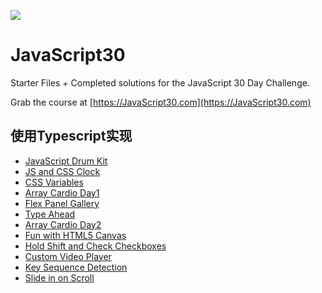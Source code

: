 ![](https://javascript30.com/images/JS3-social-share.png)

# JavaScript30

Starter Files + Completed solutions for the JavaScript 30 Day Challenge.

Grab the course at [https://JavaScript30.com](https://JavaScript30.com)

## 使用Typescript实现

* [JavaScript Drum Kit](https://www.wangfan.site/JavaScript30/01%20-%20JavaScript%20Drum%20Kit/index.html)
* [JS and CSS Clock](https://www.wangfan.site/JavaScript30/02%20-%20JS%20and%20CSS%20Clock/index.html)
* [CSS Variables](https://www.wangfan.site/JavaScript30/03%20-%20CSS%20Variables/index.html)
* [Array Cardio Day1](https://www.wangfan.site/JavaScript30/04%20-%20Array%20Cardio%20Day%201/index.html)
* [Flex Panel Gallery](https://www.wangfan.site/JavaScript30/05%20-%20Flex%20Panel%20Gallery/index.html)
* [Type Ahead](https://www.wangfan.site/JavaScript30/06%20-%20Type%20Ahead/index.html)
* [Array Cardio Day2](https://www.wangfan.site/JavaScript30/07%20-%20Array%20Cardio%20Day%202/index.html)
* [Fun with HTML5 Canvas](https://www.wangfan.site/JavaScript30/08%20-%20Fun%20with%20HTML5%20Canvas/index.html)
* [Hold Shift and Check Checkboxes](https://www.wangfan.site/JavaScript30/10%20-%20Hold%20Shift%20and%20Check%20Checkboxes/index.html)
* [Custom Video Player](https://www.wangfan.site/JavaScript30/11%20-%20Custom%20Video%20Player/index.html)
* [Key Sequence Detection](https://www.wangfan.site/JavaScript30/12%20-%20Key%20Sequence%20Detection/index.html)
* [Slide in on Scroll](https://www.wangfan.site/JavaScript30/13%20-%20Slide%20in%20on%20Scroll/index.html)





